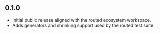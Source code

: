 ## 0.1.0

- Initial public release aligned with the routed ecosystem workspace.
- Adds generators and shrinking support used by the routed test suite.
